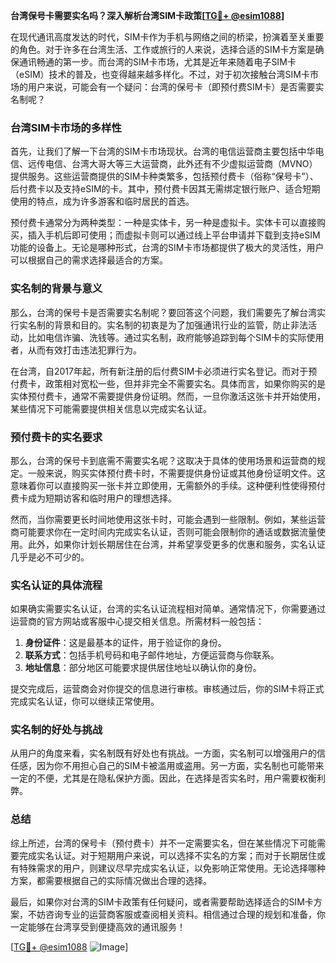 **台湾保号卡需要实名吗？深入解析台湾SIM卡政策[[TG💪+ @esim1088](https://t.me/s/esim1088)]**

在现代通讯高度发达的时代，SIM卡作为手机与网络之间的桥梁，扮演着至关重要的角色。对于许多在台湾生活、工作或旅行的人来说，选择合适的SIM卡方案是确保通讯畅通的第一步。而台湾的SIM卡市场，尤其是近年来随着电子SIM卡（eSIM）技术的普及，也变得越来越多样化。不过，对于初次接触台湾SIM卡市场的用户来说，可能会有一个疑问：台湾的保号卡（即预付费SIM卡）是否需要实名制呢？

### 台湾SIM卡市场的多样性

首先，让我们了解一下台湾的SIM卡市场现状。台湾的电信运营商主要包括中华电信、远传电信、台湾大哥大等三大运营商，此外还有不少虚拟运营商（MVNO）提供服务。这些运营商提供的SIM卡种类繁多，包括预付费卡（俗称“保号卡”）、后付费卡以及支持eSIM的卡。其中，预付费卡因其无需绑定银行账户、适合短期使用的特点，成为许多游客和临时居民的首选。

预付费卡通常分为两种类型：一种是实体卡，另一种是虚拟卡。实体卡可以直接购买，插入手机后即可使用；而虚拟卡则可以通过线上平台申请并下载到支持eSIM功能的设备上。无论是哪种形式，台湾的SIM卡市场都提供了极大的灵活性，用户可以根据自己的需求选择最适合的方案。

### 实名制的背景与意义

那么，台湾的保号卡是否需要实名制呢？要回答这个问题，我们需要先了解台湾实行实名制的背景和目的。实名制的初衷是为了加强通讯行业的监管，防止非法活动，比如电信诈骗、洗钱等。通过实名制，政府能够追踪到每个SIM卡的实际使用者，从而有效打击违法犯罪行为。

在台湾，自2017年起，所有新注册的后付费SIM卡必须进行实名登记。而对于预付费卡，政策相对宽松一些，但并非完全不需要实名。具体而言，如果你购买的是实体预付费卡，通常不需要提供身份证明。然而，一旦你激活这张卡并开始使用，某些情况下可能需要提供相关信息以完成实名认证。

### 预付费卡的实名要求

那么，台湾的保号卡到底需不需要实名呢？这取决于具体的使用场景和运营商的规定。一般来说，购买实体预付费卡时，不需要提供身份证或其他身份证明文件。这意味着你可以直接购买一张卡并立即使用，无需额外的手续。这种便利性使得预付费卡成为短期访客和临时用户的理想选择。

然而，当你需要更长时间地使用这张卡时，可能会遇到一些限制。例如，某些运营商可能要求你在一定时间内完成实名认证，否则可能会限制你的通话或数据流量使用。此外，如果你计划长期居住在台湾，并希望享受更多的优惠和服务，实名认证几乎是必不可少的。

### 实名认证的具体流程

如果确实需要实名认证，台湾的实名认证流程相对简单。通常情况下，你需要通过运营商的官方网站或客服中心提交相关信息。所需材料一般包括：

1. **身份证件**：这是最基本的证件，用于验证你的身份。
2. **联系方式**：包括手机号码和电子邮件地址，方便运营商与你联系。
3. **地址信息**：部分地区可能要求提供居住地址以确认你的身份。

提交完成后，运营商会对你提交的信息进行审核。审核通过后，你的SIM卡将正式完成实名认证，你可以继续正常使用。

### 实名制的好处与挑战

从用户的角度来看，实名制既有好处也有挑战。一方面，实名制可以增强用户的信任感，因为你不用担心自己的SIM卡被滥用或盗用。另一方面，实名制也可能带来一定的不便，尤其是在隐私保护方面。因此，在选择是否实名时，用户需要权衡利弊。

### 总结

综上所述，台湾的保号卡（预付费卡）并不一定需要实名，但在某些情况下可能需要完成实名认证。对于短期用户来说，可以选择不实名的方案；而对于长期居住或有特殊需求的用户，则建议尽早完成实名认证，以免影响正常使用。无论选择哪种方案，都需要根据自己的实际情况做出合理的选择。

最后，如果你对台湾的SIM卡政策有任何疑问，或者需要帮助选择适合的SIM卡方案，不妨咨询专业的运营商客服或查阅相关资料。相信通过合理的规划和准备，你一定能够在台湾享受到便捷高效的通讯服务！

[[TG💪+ @esim1088](https://t.me/s/esim1088) ![Image](https://i.postimg.cc/4NQfJmqS/Snipaste-2025-05-13-00-14-12.png)]